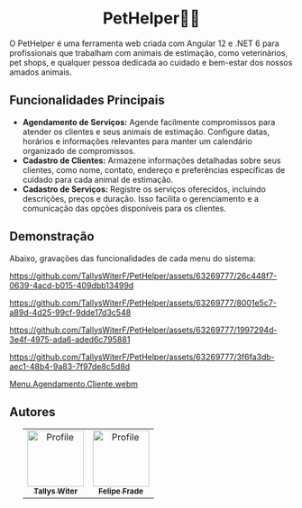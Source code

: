 <body>
  <h1 align="center">PetHelper🐶🐱</h1>
  <p>O PetHelper é uma ferramenta web criada com Angular 12 e .NET 6 para profissionais que trabalham com animais de
    estimação, como veterinários, pet shops, e qualquer pessoa dedicada ao cuidado e bem-estar
    dos nossos amados animais.</p>
  <h2>Funcionalidades Principais</h2>
  <ul>
    <li><strong>Agendamento de Serviços:</strong> Agende facilmente compromissos para atender os clientes e seus animais
      de estimação. Configure datas, horários e informações relevantes para manter um calendário organizado de
      compromissos.</li>
    <li><strong>Cadastro de Clientes:</strong> Armazene informações detalhadas sobre seus clientes, como nome, contato,
      endereço e preferências específicas de cuidado para cada animal de estimação.</li>
    <li><strong>Cadastro de Serviços:</strong> Registre os serviços oferecidos, incluindo descrições, preços e duração.
      Isso facilita o gerenciamento e a comunicação das opções disponíveis para os clientes.</li>
  </ul>
  <h2>Demonstração</h2>
  <p>Abaixo, gravações das funcionalidades de cada menu do sistema:</p> 

https://github.com/TallysWiterF/PetHelper/assets/63269777/26c448f7-0639-4acd-b015-409dbb13499d

https://github.com/TallysWiterF/PetHelper/assets/63269777/8001e5c7-a89d-4d25-99cf-9dde17d3c548

https://github.com/TallysWiterF/PetHelper/assets/63269777/1997294d-3e4f-4975-ada6-aded6c795881

https://github.com/TallysWiterF/PetHelper/assets/63269777/3f6fa3db-aec1-48b4-9a83-7f97de8c5d8d

[Menu.Agendamento.Cliente.webm](https://github.com/TallysWiterF/PetHelper/assets/63269777/edaf15f2-d351-4f56-a228-2df1e6c275de)


  <h2>Autores</h2>
  <ul>
    <table align="center">
      <tr>
        <td align="center">
          <a href="https://github.com/TallysWiterF">
            <img src="https://avatars.githubusercontent.com/u/63269777?v=4" width="100px;" alt="Profile" />
            <br />
            <sub>
              <b>Tallys Witer</b>
            </sub>
          </a>
        </td>
        <td align="center">
          <a href="https://github.com/felpBigStack">
            <img src="https://avatars.githubusercontent.com/u/144967655?v=4" width="100px;" alt="Profile" />
            <br />
            <sub>
              <b>Felipe Frade</b>
            </sub>
          </a>
        </td>
      </tr>
    </table>
  </ul>
</body>
